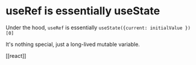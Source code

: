 # useRef is essentially useState

Under the hood, `useRef` is essentially `useState({current: initialValue })[0]` 

It's nothing special, just a long-lived mutable variable.

[[react]]